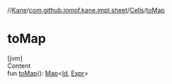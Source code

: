//[Kane](../../index.md)/[com.github.jomof.kane.impl.sheet](../index.md)/[Cells](index.md)/[toMap](to-map.md)



# toMap  
[jvm]  
Content  
fun [toMap](to-map.md)(): [Map](https://kotlinlang.org/api/latest/jvm/stdlib/kotlin.collections/-map/index.html)<[Id](../../com.github.jomof.kane.impl/index.md#%5Bcom.github.jomof.kane.impl%2FId%2F%2F%2FPointingToDeclaration%2F%5D%2FClasslikes%2F-1908385470), [Expr](../../com.github.jomof.kane/-expr/index.md)>  



